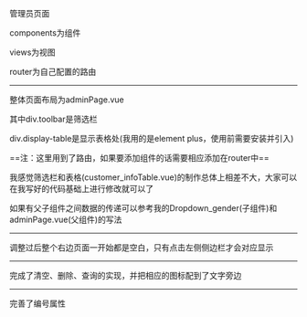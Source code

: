 管理员页面

components为组件

views为视图

router为自己配置的路由

---

整体页面布局为adminPage.vue

其中div.toolbar是筛选栏

div.display-table是显示表格处(我用的是element plus，使用前需要安装并引入)

==注：这里用到了路由，如果要添加组件的话需要相应添加在router中==

我感觉筛选栏和表格(customer_infoTable.vue)的制作总体上相差不大，大家可以在我写好的代码基础上进行修改就可以了

如果有父子组件之间数据的传递可以参考我的Dropdown_gender(子组件)和adminPage.vue(父组件)的写法

----

调整过后整个右边页面一开始都是空白，只有点击左侧侧边栏才会对应显示

----

完成了清空、删除、查询的实现，并把相应的图标配到了文字旁边

----

完善了编号属性
